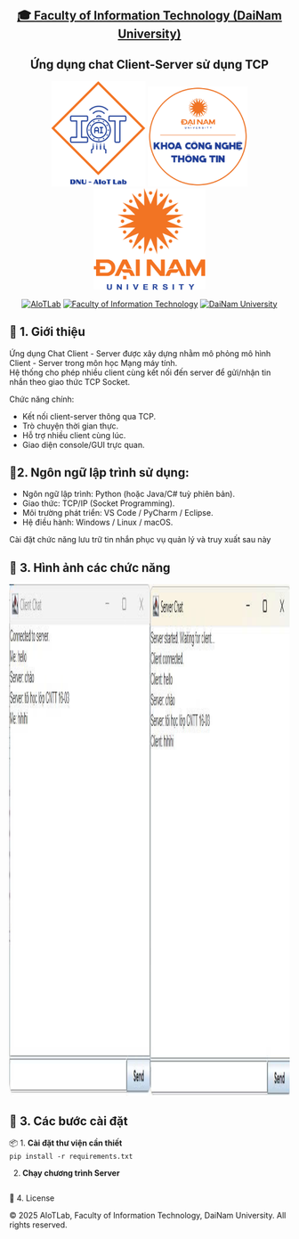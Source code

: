 <h2 align="center">
    <a href="https://dainam.edu.vn/vi/khoa-cong-nghe-thong-tin">
    🎓 Faculty of Information Technology (DaiNam University)
    </a>
</h2>
<h2 align="center">
   Ứng dụng chat Client-Server sử dụng TCP
</h2>
<div align="center">
    <p align="center">
        <img src="docs/aiotlab_logo.png" alt="AIoTLab Logo" width="170"/>
        <img src="docs/fitdnu_logo.png" alt="AIoTLab Logo" width="180"/>
        <img src="docs/dnu_logo.png" alt="DaiNam University Logo" width="200"/>
    </p>

[![AIoTLab](https://img.shields.io/badge/AIoTLab-green?style=for-the-badge)](https://www.facebook.com/DNUAIoTLab)
[![Faculty of Information Technology](https://img.shields.io/badge/Faculty%20of%20Information%20Technology-blue?style=for-the-badge)](https://dainam.edu.vn/vi/khoa-cong-nghe-thong-tin)
[![DaiNam University](https://img.shields.io/badge/DaiNam%20University-orange?style=for-the-badge)](https://dainam.edu.vn)

</div>

## 📖 1. Giới thiệu
Ứng dụng Chat Client - Server được xây dựng nhằm mô phỏng mô hình Client - Server trong môn học Mạng máy tính.  
Hệ thống cho phép nhiều client cùng kết nối đến server để gửi/nhận tin nhắn theo giao thức TCP Socket.  

Chức năng chính:
- Kết nối client-server thông qua TCP.
- Trò chuyện thời gian thực.
- Hỗ trợ nhiều client cùng lúc.
- Giao diện console/GUI trực quan.

## 🔧2. Ngôn ngữ lập trình sử dụng:
- Ngôn ngữ lập trình: Python (hoặc Java/C# tuỳ phiên bản).
- Giao thức: TCP/IP (Socket Programming).
- Môi trường phát triển: VS Code / PyCharm / Eclipse.
- Hệ điều hành: Windows / Linux / macOS.

Cài đặt chức năng lưu trữ tin nhắn phục vụ quản lý và truy xuất sau này

## 🚀 3. Hình ảnh các chức năng
<img width="1920" height="919" alt="image" src="./docs/z7000792131271_6f48185c7ac5889787147aad5b7a4152.jpg" />


## 🚀 3. Các bước cài đặt

📦 1. **Cài đặt thư viện cần thiết**  
     ```
    pip install -r requirements.txt
     ```  

2. **Chạy chương trình Server**  

     ```python server.py
     ```
📝 4. License

© 2025 AIoTLab, Faculty of Information Technology, DaiNam University. All rights reserved.